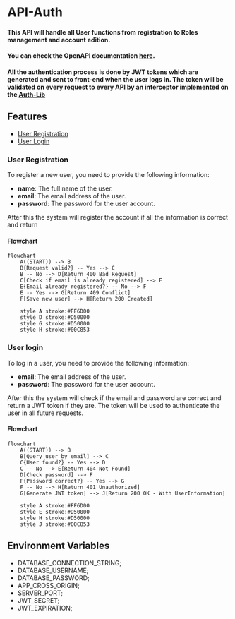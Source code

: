# API-Auth

#### This API will handle all User functions from registration to Roles management and account edition.
#### You can check the OpenAPI documentation [here](https://peralta-cashflow.github.io/CashFlow-API-Auth/).

#### All the authentication process is done by JWT tokens which are generated and sent to front-end when the user logs in. The token will be validated on every request to every API by an interceptor implemented on the [Auth-Lib](https://github.com/Peralta-CashFlow/CashFlow-Libraries/tree/main/Auth-Lib)

## Features

- [User Registration](#user-registration)
- [User Login](#user-login)

### User Registration

To register a new user, you need to provide the following information:

- **name**: The full name of the user.
- **email**: The email address of the user.
- **password**: The password for the user account.

After this the system will register the account if all the information is correct and return 

#### Flowchart

```mermaid
flowchart
    A((START)) --> B
    B{Request valid?} -- Yes --> C
    B -- No --> D[Return 400 Bad Request]
    C[Check if email is already registered] --> E
    E{Email already registered?} -- No --> F
    E -- Yes --> G[Return 409 Conflict]
    F[Save new user] --> H[Return 200 Created]

    style A stroke:#FF6D00
    style D stroke:#D50000
    style G stroke:#D50000
    style H stroke:#00C853
```

### User login

To log in a user, you need to provide the following information:

- **email**: The email address of the user.
- **password**: The password for the user account.

After this the system will check if the email and password are correct and return a JWT token if they are. The token
will be used to authenticate the user in all future requests.

#### Flowchart

```mermaid
flowchart
    A((START)) --> B
    B[Query user by email] --> C
    C{User found?} -- Yes --> D
    C -- No --> E[Return 404 Not Found]
    D[Check password] --> F
    F{Password correct?} -- Yes --> G
    F -- No --> H[Return 401 Unauthorized]
    G[Generate JWT token] --> J[Return 200 OK - With UserInformation]

    style A stroke:#FF6D00
    style E stroke:#D50000
    style H stroke:#D50000
    style J stroke:#00C853
```

## Environment Variables

- DATABASE_CONNECTION_STRING;
- DATABASE_USERNAME;
- DATABASE_PASSWORD;
- APP_CROSS_ORIGIN;
- SERVER_PORT;
- JWT_SECRET;
- JWT_EXPIRATION;